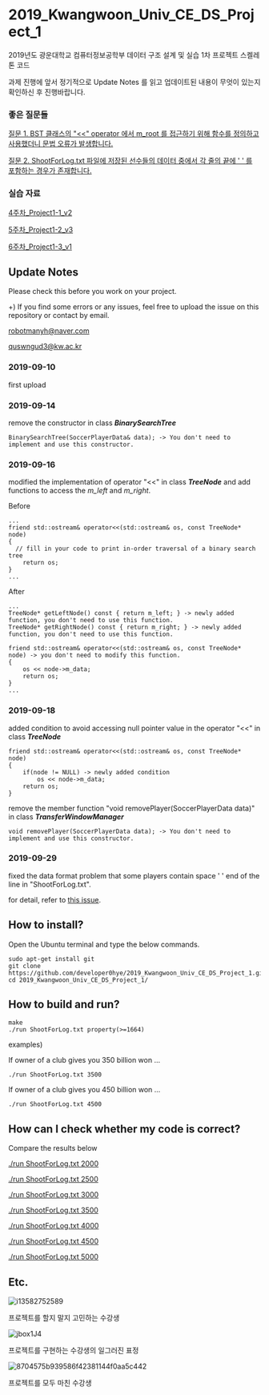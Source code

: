 # 2019_Kwangwoon_Univ_CE_DS_Project_1
2019년도 광운대학교 컴퓨터정보공학부  데이터 구조 설계 및 실습 1차 프로젝트 스켈레톤 코드

과제 진행에 앞서 정기적으로 Update Notes 를 읽고 업데이트된 내용이 무엇이 있는지 확인하신 후 진행바랍니다.

### 좋은 질문들

[질문 1. BST 클래스의 "<<" operator 에서 m_root 를 접근하기 위해 함수를 정의하고 사용했더니 문법 오류가 발생합니다.](https://github.com/developer0hye/2019_Kwangwoon_Univ_CE_DS_Project_1/issues/2)

[질문 2. ShootForLog.txt 파일에 저장된 선수들의 데이터 중에서 각 줄의 끝에 ' ' 를 포함하는 경우가 존재합니다.](https://github.com/developer0hye/2019_Kwangwoon_Univ_CE_DS_Project_1/issues/3)

### 실습 자료

[4주차_Project1-1_v2](https://drive.google.com/open?id=1se_q3KILjjyU6YCZSmigngVlQf2g6lOX)

[5주차_Project1-2_v3](https://drive.google.com/open?id=15lZjqYUSXty3Ee3ZjAhQBbKkzCKvYwjW)

[6주차_Project1-3_v1](https://drive.google.com/open?id=1WID7APYCuKFpEJKfNpGQFRANXARZP62D)


## Update Notes

Please check this before you work on your project.

+) If you find some errors or any issues, feel free to upload the issue on this repository or contact by email.

robotmanyh@naver.com

quswngud3@kw.ac.kr

### 2019-09-10 

first upload

### 2019-09-14

remove the constructor in class ***BinarySearchTree***

```
BinarySearchTree(SoccerPlayerData& data); -> You don't need to implement and use this constructor.
```

### 2019-09-16

modified the implementation of operator "<<" in class ***TreeNode*** and add functions to access the *m_left* and *m_right*.

Before
```
...
friend std::ostream& operator<<(std::ostream& os, const TreeNode* node)
{
  // fill in your code to print in-order traversal of a binary search tree
	return os;
}
...
```

After
```
...
TreeNode* getLeftNode() const { return m_left; } -> newly added function, you don't need to use this function.
TreeNode* getRightNode() const { return m_right; } -> newly added function, you don't need to use this function.

friend std::ostream& operator<<(std::ostream& os, const TreeNode* node) -> you don't need to modify this function.
{
	os << node->m_data;
	return os;
}
...
```

### 2019-09-18

added condition to avoid accessing null pointer value in the operator "<<" in class ***TreeNode***

```
friend std::ostream& operator<<(std::ostream& os, const TreeNode* node)
{
	if(node != NULL) -> newly added condition
		os << node->m_data;
	return os;
}
```

remove the member function "void removePlayer(SoccerPlayerData data)" in class ***TransferWindowManager***

```
void removePlayer(SoccerPlayerData data); -> You don't need to implement and use this constructor.
```

### 2019-09-29

fixed the data format problem that some players contain space ' ' end of the line in "ShootForLog.txt".

for detail, refer to [this issue](https://github.com/developer0hye/2019_Kwangwoon_Univ_CE_DS_Project_1/issues/3).

## How to install?

Open the Ubuntu terminal and type the below commands.

```
sudo apt-get install git
git clone https://github.com/developer0hye/2019_Kwangwoon_Univ_CE_DS_Project_1.git
cd 2019_Kwangwoon_Univ_CE_DS_Project_1/
```

## How to build and run?

```
make
./run ShootForLog.txt property(>=1664)
```

examples)

If owner of a club gives you 350 billion won ...

```
./run ShootForLog.txt 3500
```

If owner of a club gives you 450 billion won ...

```
./run ShootForLog.txt 4500
```

## How can I check whether my code is correct?

Compare the results below

[./run ShootForLog.txt 2000](https://drive.google.com/open?id=14TlG9f7jf4DjTmlojxDXEp1EDXJlvUN0)

[./run ShootForLog.txt 2500](https://drive.google.com/open?id=1zGfh0J4CmHlMjB9_7r_iUVEotpM8Atit)

[./run ShootForLog.txt 3000](https://drive.google.com/open?id=1E7hVWB99bOvFMMh_HFuneuN-4_SIjjRD)

[./run ShootForLog.txt 3500](https://drive.google.com/open?id=1uoEowSn5nknaj3L29WIKF_Z755RekeTU)

[./run ShootForLog.txt 4000](https://drive.google.com/open?id=1jwVK9DeDDWuUO-vqI8G1frMLcDRaLQa9)

[./run ShootForLog.txt 4500](https://drive.google.com/open?id=1Cj2A9pDCZSOAAx_duqm1SswsHLSA-Ymm)

[./run ShootForLog.txt 5000](https://drive.google.com/open?id=1wlRD2TtoJrX4RgVn0KdEyJpmJnd8pR9Q)

## Etc.

![i13582752589](https://user-images.githubusercontent.com/35001605/64621711-1f8f3900-d421-11e9-83ac-ef74a74d0875.gif)

프로젝트를 할지 말지 고민하는 수강생

![jbox1J4](https://user-images.githubusercontent.com/35001605/64623394-da203b00-d423-11e9-92c8-c6b335e8a870.gif)

프로젝트를 구현하는 수강생의 일그러진 표정

![8704575b939586f42381144f0aa5c442](https://user-images.githubusercontent.com/35001605/64623429-e7d5c080-d423-11e9-828b-eeab7deeab64.gif)

프로젝트를 모두 마친 수강생

